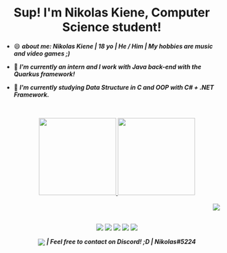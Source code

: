 <div align="center">
    <h1> Sup! I'm Nikolas Kiene, Computer Science student! </h1>
</div>


- 😄 ***about me: Nikolas Kiene | 18 yo | He / Him | My hobbies are music and video games ;)***
- 🔭 ***I'm currently an intern and I work with Java back-end with the Quarkus framework!***
- 🌱 ***I'm currently studying Data Structure in C and OOP with C# + .NET Framework.***

    ##
    
    <div align="center">
        <br>
        <a href="https://github.com/nikiene">
        <img height="180em" src="https://github-readme-stats.vercel.app/api?username=nikiene&show_icons=true&theme=dracula&include_all_commits=true&count_private=true"/>
        <img height="180em" src="https://github-readme-stats.vercel.app/api/top-langs/?username=nikiene&langs_count=7&theme=dracula"/></a>
    </div>

    <div style="display: inline_block"><br>
        <img align="right" src="https://media.discordapp.net/attachments/429692107800969226/892532508728623204/Chatting.gif">
    </div>
    
    ## 
    
    <div align="center">
        <br>
        <a href="https://www.instagram.com/nikiene_/" target="_blank"><img src="https://img.shields.io/badge/-Instagram-%23E4405F?style=for-the-badge&logo=instagram&logoColor=white" target="_blank"></a>
        <a href="https://steamcommunity.com/id/KININHOZINHO/" target="_blank"><img src="https://img.shields.io/badge/Steam-000000?style=for-the-badge&logo=steam&logoColor=white" target="_blank"></a>
        <a href = "mailto:nikolasnovo03@gmail.com"><img src="https://img.shields.io/badge/-Gmail-%23333?style=for-the-badge&logo=gmail&logoColor=white" target="_blank"></a>
        <a href="https://www.linkedin.com/in/nikolas-miguel-kiene-novo-378a70197/" target="_blank"><img src="https://img.shields.io/badge/-LinkedIn-%230077B5?style=for-the-badge&logo=linkedin&logoColor=white" target="_blank"></a> 
        <a href="https://open.spotify.com/user/5x18rhwkiiks5kqic11zyp6is" target="_blank"><img src="https://img.shields.io/badge/Spotify-1ED760?&style=for-the-badge&logo=spotify&logoColor=white" target="_blank"></a>
    
    <br>
    
    <img align="center" src="https://img.shields.io/badge/Discord-7289DA?style=for-the-badge&logo=discord&logoColor=white"> ***| Feel free to contact on Discord! ;D | Nikolas#5224***
    </div>
